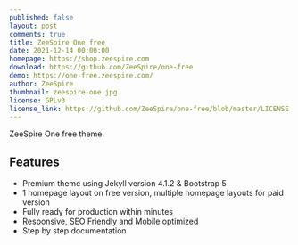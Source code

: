 ```yaml
---
published: false
layout: post
comments: true
title: ZeeSpire One free
date: 2021-12-14 00:00:00
homepage: https://shop.zeespire.com
download: https://github.com/ZeeSpire/one-free
demo: https://one-free.zeespire.com/
author: ZeeSpire
thumbnail: zeespire-one.jpg
license: GPLv3
license_link: https://github.com/ZeeSpire/one-free/blob/master/LICENSE.txt
---
```


ZeeSpire One free theme.

## Features

* Premium theme using Jekyll version 4.1.2 & Bootstrap 5
* 1 homepage layout on free version, multiple homepage layouts for paid version
* Fully ready for production within minutes  
* Responsive, SEO Friendly and Mobile optimized  
* Step by step documentation
